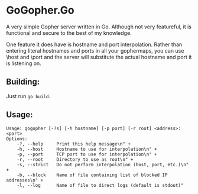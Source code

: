 # GoGopher.Go

A very simple Gopher server written in Go. Although not very featureful, it is
functional and secure to the best of my knowledge.

One feature it does have is hostname and port interpolation. Rather than
entering literal hostnames and ports in all your gophermaps, you can use \host
and \port and the server will substitute the actual hostname and port it is
listening on.

## Building:

Just run `go build`.

## Usage:

```
Usage: gogopher [-?s] [-h hostname] [-p port] [-r root] <address>:<port>
Options:
	-?, --help     Print this help message\n" +
	-h, --host     Hostname to use for interpolation\n" +
	-p, --port     TCP port to use for interpolation\n" +
	-r, --root     Directory to use as root\n" +
	-s, --strict   Do not perform interpolation (host, port, etc.)\n" +
	-b, --block    Name of file containing list of blocked IP addresses\n" +
	-l, --log      Name of file to direct logs (default is stdout)"
```
